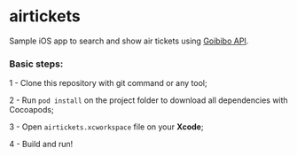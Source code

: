 # airtickets
Sample iOS app to search and show air tickets using [Goibibo API](https://developer.goibibo.com/).

### Basic steps:
1 - Clone this repository with git command or any tool;

2 - Run `pod install` on the project folder to download all dependencies with Cocoapods;

3 - Open `airtickets.xcworkspace` file on your **Xcode**;

4 - Build and run!

